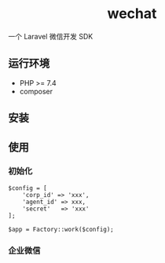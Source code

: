 <h1 align="center">wechat</h1>

一个 Laravel 微信开发 SDK

## 运行环境
- PHP >= 7.4
- composer

## 安装

## 使用
### 初始化
```
$config = [
    'corp_id' => 'xxx',
    'agent_id' => xxx,
    'secret'   => 'xxx'
];

$app = Factory::work($config);
```

### 企业微信
```

```